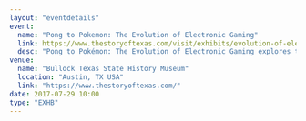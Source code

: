 ```yaml
---
layout: "eventdetails"
event: 
  name: "Pong to Pokemon: The Evolution of Electronic Gaming"
  link: https://www.thestoryoftexas.com/visit/exhibits/evolution-of-electronic-gaming
  desc: "Pong to Pokémon: The Evolution of Electronic Gaming explores the past and future of electronic gaming through the player's experience."
venue: 
  name: "Bullock Texas State History Museum"
  location: "Austin, TX USA"
  link: "https://www.thestoryoftexas.com/"
date: 2017-07-29 10:00
type: "EXHB"
---
```


     